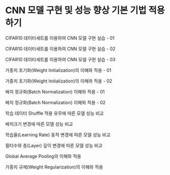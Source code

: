 # CNN 모델 구현 및 성능 향상 기본 기법 적용하기

CIFAR10 데이터세트를 이용하여 CNN 모델 구현 실습 - 01

CIFAR10 데이터세트를 이용하여 CNN 모델 구현 실습 - 02

CIFAR10 데이터세트를 이용하여 CNN 모델 구현 실습 - 03

가중치 초기화\(Weight Initialization\)의 이해와 적용 - 01

가중치 초기화\(Weight Initialization\)의 이해와 적용 - 02

배치 정규화\(Batch Normalization\) 이해와 적용 - 01

배치 정규화\(Batch Normalization\) 이해와 적용 - 02

학습 데이터 Shuffle 적용 유무에 따른 모델 성능 비교

배치크기 변경에 따른 모델 성능 비교

학습율\(Learning Rate\) 동적 변경에 따른 모델 성능 비교

필터수와 층\(Layer\) 깊이 변경에 따른 모델 성능 비교

Global Average Pooling의 이해와 적용

가중치 규제\(Weight Regularization\)의 이해와 적용

